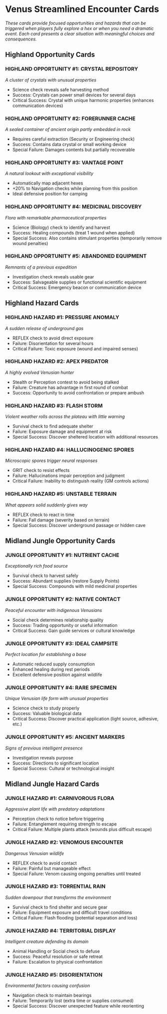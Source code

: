 # Venus Streamlined Encounter Cards

*These cards provide focused opportunities and hazards that can be triggered when players fully explore a hex or when you need a dramatic event. Each card presents a clear situation with meaningful choices and consequences.*

## Highland Opportunity Cards

### HIGHLAND OPPORTUNITY #1: CRYSTAL REPOSITORY

*A cluster of crystals with unusual properties*

* Science check reveals safe harvesting method
* Success: Crystals can power small devices for several days
* Critical Success: Crystal with unique harmonic properties (enhances communication devices)

### HIGHLAND OPPORTUNITY #2: FORERUNNER CACHE

*A sealed container of ancient origin partly embedded in rock*

* Requires careful extraction (Security or Engineering check)
* Success: Contains data crystal or small working device
* Special Failure: Damages contents but partially recoverable

### HIGHLAND OPPORTUNITY #3: VANTAGE POINT

*A natural lookout with exceptional visibility*

* Automatically map adjacent hexes
* +20% to Navigation checks while planning from this position
* Ideal defensive position for camping

### HIGHLAND OPPORTUNITY #4: MEDICINAL DISCOVERY

*Flora with remarkable pharmaceutical properties*

* Science (Biology) check to identify and harvest
* Success: Healing compounds (treat 1 wound when applied)
* Special Success: Also contains stimulant properties (temporarily remove wound penalties)

### HIGHLAND OPPORTUNITY #5: ABANDONED EQUIPMENT

*Remnants of a previous expedition*

* Investigation check reveals usable gear
* Success: Salvageable supplies or functional scientific equipment
* Critical Success: Emergency beacon or communication device

## Highland Hazard Cards

### HIGHLAND HAZARD #1: PRESSURE ANOMALY

*A sudden release of underground gas*

* REFLEX check to avoid direct exposure
* Failure: Disorientation for several hours
* Critical Failure: Toxic exposure (wound and impaired senses)

### HIGHLAND HAZARD #2: APEX PREDATOR

*A highly evolved Venusian hunter*

* Stealth or Perception contest to avoid being stalked
* Failure: Creature has advantage in first round of combat
* Success: Opportunity to avoid confrontation or prepare ambush

### HIGHLAND HAZARD #3: FLASH STORM

*Violent weather rolls across the plateau with little warning*

* Survival check to find adequate shelter
* Failure: Exposure damage and equipment at risk
* Special Success: Discover sheltered location with additional resources

### HIGHLAND HAZARD #4: HALLUCINOGENIC SPORES

*Microscopic spores trigger neural responses*

* GRIT check to resist effects
* Failure: Hallucinations impair perception and judgment
* Critical Failure: Inability to distinguish reality (GM controls actions)

### HIGHLAND HAZARD #5: UNSTABLE TERRAIN

*What appears solid suddenly gives way*

* REFLEX check to react in time
* Failure: Fall damage (severity based on terrain)
* Special Success: Discover underground passage or hidden cave

## Midland Jungle Opportunity Cards

### JUNGLE OPPORTUNITY #1: NUTRIENT CACHE

*Exceptionally rich food source*

* Survival check to harvest safely
* Success: Abundant supplies (restore Supply Points)
* Special Success: Compounds with mild medicinal properties

### JUNGLE OPPORTUNITY #2: NATIVE CONTACT

*Peaceful encounter with indigenous Venusians*

* Social check determines relationship quality
* Success: Trading opportunity or useful information
* Critical Success: Gain guide services or cultural knowledge

### JUNGLE OPPORTUNITY #3: IDEAL CAMPSITE

*Perfect location for establishing a base*

* Automatic reduced supply consumption
* Enhanced healing during rest periods
* Excellent defensive position against wildlife

### JUNGLE OPPORTUNITY #4: RARE SPECIMEN

*Unique Venusian life form with unusual properties*

* Science check to study properly
* Success: Valuable biological data
* Critical Success: Discover practical application (light source, adhesive, etc.)

### JUNGLE OPPORTUNITY #5: ANCIENT MARKERS

*Signs of previous intelligent presence*

* Investigation reveals purpose
* Success: Directions to significant location
* Special Success: Cultural or technological insight

## Midland Jungle Hazard Cards

### JUNGLE HAZARD #1: CARNIVOROUS FLORA

*Aggressive plant life with predatory adaptations*

* Perception check to notice before triggering
* Failure: Entanglement requiring strength to escape
* Critical Failure: Multiple plants attack (wounds plus difficult escape)

### JUNGLE HAZARD #2: VENOMOUS ENCOUNTER

*Dangerous Venusian wildlife*

* REFLEX check to avoid contact
* Failure: Painful but manageable effect
* Special Failure: Venom causing ongoing penalties until treated

### JUNGLE HAZARD #3: TORRENTIAL RAIN

*Sudden downpour that transforms the environment*

* Survival check to find shelter and secure gear
* Failure: Equipment exposure and difficult travel conditions
* Critical Failure: Flash flooding (potential separation and loss)

### JUNGLE HAZARD #4: TERRITORIAL DISPLAY

*Intelligent creature defending its domain*

* Animal Handling or Social check to defuse
* Success: Peaceful resolution or safe retreat
* Failure: Escalation to physical confrontation

### JUNGLE HAZARD #5: DISORIENTATION

*Environmental factors causing confusion*

* Navigation check to maintain bearings
* Failure: Temporarily lost (extra time or supplies consumed)
* Special Success: Discover unexpected feature while reorienting
